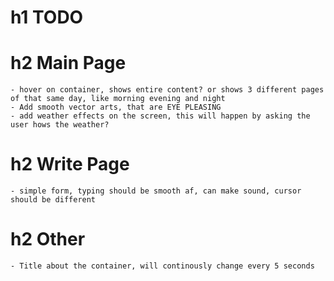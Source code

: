 # h1 TODO

# h2 Main Page
    - hover on container, shows entire content? or shows 3 different pages of that same day, like morning evening and night
    - Add smooth vector arts, that are EYE PLEASING
    - add weather effects on the screen, this will happen by asking the user hows the weather?

# h2 Write Page
    - simple form, typing should be smooth af, can make sound, cursor should be different

# h2 Other
    - Title about the container, will continously change every 5 seconds 
    